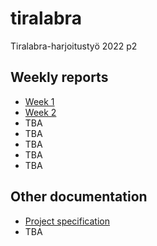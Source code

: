 # tiralabra
Tiralabra-harjoitustyö 2022 p2




## Weekly reports

* [Week 1](https://github.com/mikkokallio/tiralabra/blob/main/doc/weekly-report-1.md)
* [Week 2](https://github.com/mikkokallio/tiralabra/blob/main/doc/weekly-report-2.md)
* TBA
* TBA
* TBA
* TBA
* TBA

## Other documentation

* [Project specification](https://github.com/mikkokallio/tiralabra/blob/main/doc/specification.md)
* TBA
